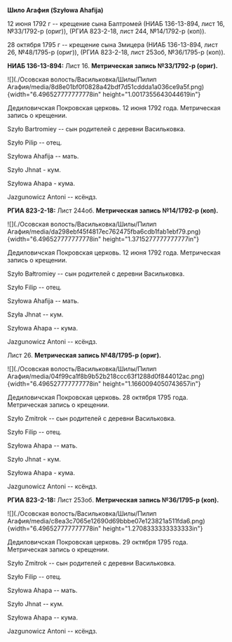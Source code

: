 **Шило Агафия (Szyłowa Ahafija)**

12 июня 1792 г -- крещение сына Балтромей (НИАБ 136-13-894, лист 16,
№33/1792-р (ориг)), (РГИА 823-2-18, лист 244, №14/1792-р (коп)).

28 октября 1795 г -- крещение сына Змицера (НИАБ 136-13-894, лист 26,
№48/1795-р (ориг)), (РГИА 823-2-18, лист 253об, №36/1795-р (коп)).

**НИАБ 136-13-894:** Лист 16. **Метрическая запись №33/1792-р (ориг).**

![](./Осовская волость/Васильковка/Шилы/Пилип Агафия/media/8d8e01bf0f0828a42bdf7d51cddda1a036ce9a5f.png){width="6.496527777777778in"
height="1.0017355643044619in"}

Дедиловичская Покровская церковь. 12 июня 1792 года. Метрическая запись
о крещении.

Szyło Bartromiey -- сын родителей с деревни Васильковка.

Szyło Pilip -- отец.

Szyłowa Ahafija -- мать.

Szyło Jhnat - кум.

Szyłowa Ahapa - кума.

Jazgunowicz Antoni -- ксёндз.

**РГИА 823-2-18:** Лист 244об. **Метрическая запись №14/1792-р (коп).**

![](./Осовская волость/Васильковка/Шилы/Пилип Агафия/media/da298ebf45f4817ec762475fba6cdb1fab1ebf79.png){width="6.496527777777778in"
height="1.3715277777777777in"}

Дедиловичская Покровская церковь. 12 июня 1792 года. Метрическая запись
о крещении.

Szyło Bałtromiey -- сын родителей с деревни Васильковка.

Szyło Filip -- отец.

Szyłowa Ahafija -- мать.

Szyła Jhnat -- кум.

Szyłowa Ahapa -- кума.

Jazgunowicz Antoni -- ксёндз.

Лист 26. **Метрическая запись №48/1795-р (ориг).**

![](./Осовская волость/Васильковка/Шилы/Пилип Агафия/media/04f99ca1f8b9b52b218ccc63f1288d0f844012ac.png){width="6.496527777777778in"
height="1.1660094050743657in"}

Дедиловичская Покровская церковь. 28 октября 1795 года. Метрическая
запись о крещении.

Szyło Zmitrok -- сын родителей с деревни Васильковка.

Szyło Filip -- отец.

Szyłowa Ahapa -- мать.

Szyło Jhnat - кум.

Szyłowa Ahapa - кума.

Jazgunowicz Antoni -- ксёндз.

**РГИА 823-2-18:** Лист 253об. **Метрическая запись №36/1795-р (коп).**

![](./Осовская волость/Васильковка/Шилы/Пилип Агафия/media/c8ea3c7065e12690d69bbbe07e123821a511fda6.png){width="6.496527777777778in"
height="1.2708333333333333in"}

Дедиловичская Покровская церковь. 29 октября 1795 года. Метрическая
запись о крещении.

Szyło Zmitrok -- сын родителей с деревни Васильковка.

Szyło Filip -- отец.

Szyłowa Ahapa -- мать.

Szyło Jhnat -- кум.

Szyłowa Ahapa -- кума.

Jazgunowicz Antoni -- ксёндз.
